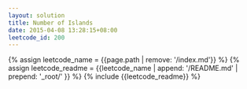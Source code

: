 ```yaml
---
layout: solution
title: Number of Islands
date: 2015-04-08 13:28:15+08:00
leetcode_id: 200
---
```

{% assign leetcode_name = {{page.path | remove: '/index.md'}}  %}
{% assign leetcode_readme = {{leetcode_name | append: '/README.md' | prepend: '_root/' }}  %}
{% include {{leetcode_readme}} %}
